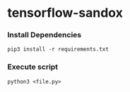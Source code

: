 # tensorflow-sandox

### Install Dependencies
`pip3 install -r requirements.txt`
### Execute script
`python3 <file.py>`
